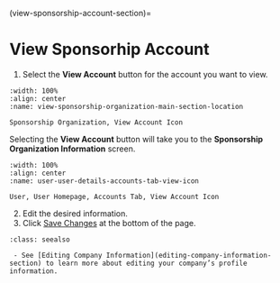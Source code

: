 

(view-sponsorship-account-section)=

# View Sponsorhip Account


1. Select the **View Account** button for the account you want to view. 

```{lazyfigure} ../../_static/solo_app/Universal/view-sponsorship-organization/view-sponsorship-organization-main-section-location.webp
:width: 100%
:align: center
:name: view-sponsorship-organization-main-section-location

Sponsorship Organization, View Account Icon
```

Selecting the **View Account** button will take you to the **Sponsorship Organization Information** screen.


```{lazyfigure} ../../_static/solo_app/User/User-Detail/account-details-sponsor/sponsor-organization-view-details-screen.webp
:width: 100%
:align: center
:name: user-user-details-accounts-tab-view-icon

User, User Homepage, Accounts Tab, View Account Icon
```

2. Edit the desired information. 
3. Click [Save Changes](#save-changes) at the bottom of the page.


```{admonition}  Seealso
:class: seealso

 - See [Editing Company Information](editing-company-information-section) to learn more about editing your company’s profile information.
```






